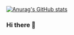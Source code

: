 [![Anurag's GitHub stats](https://github-readme-stats.vercel.app/api?username=Lycycz&theme=dracula)](https://github.com/anuraghazra/github-readme-stats)

### Hi there 👋
<!--
**Lycycz/Lycycz** is a ✨ _special_ ✨ repository because its `README.md` (this file) appears on your GitHub profile.

Here are some ideas to get you started:



- 🔭 I’m currently working on ...
- 🌱 I’m currently learning ...
- 👯 I’m looking to collaborate on ...
- 🤔 I’m looking for help with ...
- 💬 Ask me about ...
- 📫 How to reach me: ...
- 😄 Pronouns: ...
- ⚡ Fun fact: ...
-->
